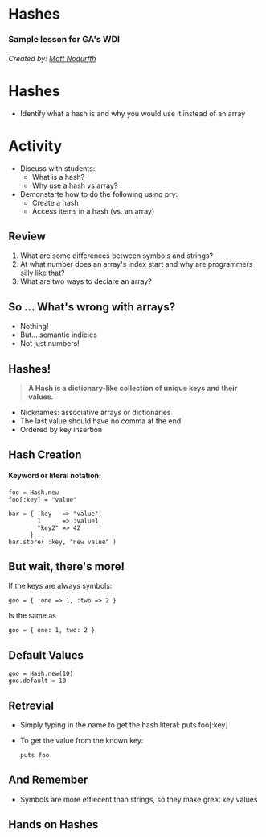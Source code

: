 # Hashes
### Sample lesson for GA's WDI
###### Created by: [Matt Nodurfth](http://github.com/DearHunter)


# Hashes
  * Identify what a hash is and why you would use it instead of an array

# Activity
* Discuss with students:
	* What is a hash?
	* Why use a hash vs array?
* Demonstarte how to do the following using pry:
	* Create a hash
	* Access items in a hash (vs. an array)   



## Review
   1. What are some differences between symbols and strings?
   2. At what number does an array's index start and why are programmers silly like that?
   3. What are two ways to declare an array? 



## So ... What's wrong with arrays?
* Nothing!
* But... semantic indicies
* Not just numbers!



## Hashes!

> **A Hash is a dictionary-like collection of unique keys and their values.**

* Nicknames: associative arrays or dictionaries
* The last value should have no comma at the end
* Ordered by key insertion



## Hash Creation
#### Keyword or literal notation:
    foo = Hash.new
    foo[:key] = "value"

    bar = { :key   => "value",
            1      => :value1,
		    "key2" => 42
	      }
  	bar.store( :key, "new value" )



## But wait, there's more!
If the keys are always symbols:
    
    goo = { :one => 1, :two => 2 }
Is the same as

    goo = { one: 1, two: 2 }



## Default Values
    
    goo = Hash.new(10)
    goo.default = 10



## Retrevial
* Simply typing in the name to get the hash literal:
		puts foo[:key]
		
* To get the value from the known key:
    
    ```puts foo```
      
<!-- * Or looping though the hash to get the key and value:

    SOME CODE HERE -->



## And Remember
* Symbols are more effiecent than strings, so they make great key values



## Hands on Hashes